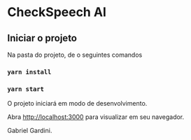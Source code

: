# CheckSpeech AI

## Iniciar o projeto

Na pasta do projeto, de o seguintes comandos

### `yarn install`
### `yarn start`

O projeto iniciará em modo de desenvolvimento.

Abra [http://localhost:3000](http://localhost:3000) para visualizar em seu navegador.

Gabriel Gardini.
